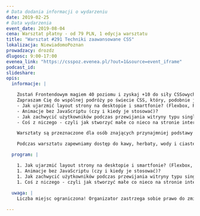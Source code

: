 ```yaml
---
# Data dodania informacji o wydarzeniu
date: 2019-02-25
# Data wydarzenia
event_date: 2019-08-04
cena: Warsztat płatny - od 79 PLN, 1 edycja warsztatu
title: "Warsztat #291 Techniki zaawansowane CSS"
lokalizacja: NiewiadomoPoznan
prowadzacy: drozdz
dlugosc: 9:00-17:00
evenea_link: "https://csspoz.evenea.pl/?out=1&source=event_iframe"
podcast_id:
slideshare:
opis:
  informacje: |

    Zostań Frontendowym magiem 40 poziomu i zyskaj +10 do siły CSSowych zaklęć! Na tym szkoleniu poznasz najciekawsze i najbardziej przydatne możliwości najnowszej wersji stylów kaskadowych. 
    Zapraszam Cię do wspólnej podróży po świecie CSS, który, podobnie jak wszechświat, ciągle się rozszerza. Podczas tych praktycznych warsztatów zmierzysz się m.in. z następującymi tematami:
    - Jak ujarzmić layout strony na desktopie i smartfonie? (Flexbox, RWD)
    - Animacje bez JavaScriptu (czy i kiedy je stosować)?
    - Jak zachwycić użytkowników podczas przewijania witryny typu single page?
    - Coś z niczego - czyli jak stworzyć małe co nieco na stronie internetowej za pomocą samego CSSa?

    Warsztaty są przeznaczone dla osób znających przynajmniej podstawy HTML i CSS. Potrzebny będzie własny komputer z dowolnym systemem operacyjnym. Konieczne będzie też zainstalowanie dowolnego edytora tekstowego z opcją kolorowania składni (np. Sublime Text, PSPad, Notepad++, VSCode) oraz przeglądarka internetowa.

    Podczas warsztatu zapewniamy dostęp do kawy, herbaty, wody i ciastek. W porze obiadowej zapewniamy lunch.

  program: |

    1. Jak ujarzmić layout strony na desktopie i smartfonie? (Flexbox, RWD)
    1. Animacje bez JavaScriptu (czy i kiedy je stosować)?
    1. Jak zachwycić użytkowników podczas przewijania witryny typu single page?
    1. Coś z niczego - czyli jak stworzyć małe co nieco na stronie internetowej za pomocą samego CSSa?
  
  uwaga: |
    Liczba miejsc ograniczona! Organizator zastrzega sobie prawo do zmiany lokalizacji wydarzenia oraz jego odwołania w przypadku niezgłoszenia się minimalnej liczby uczestników.

---
```

